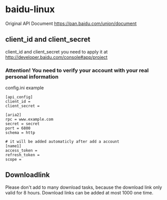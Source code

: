 # baidu-linux
Original API Document https://pan.baidu.com/union/document

## client_id and client_secret
client_id and client_secret you need to apply it at
http://developer.baidu.com/console#app/project

### Attention! You need to verify your account with your real personal information

config.ini example
```
[api_config]
client_id =
client_secret =

[aria2]
rpc = www.example.com
secret = secret
port = 6800
schema = http

# it will be added automaticly after add a account
[name1]
access_token =
refresh_token =
scope =
```

## Downloadlink
Please don't add to many download tasks, because the download link only valid for 8 hours. Download links can be added at most 1000 one time.
